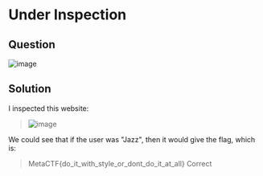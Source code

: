 # Under Inspection

## Question
![image](https://user-images.githubusercontent.com/65474495/146674393-72c54f7d-5afa-42aa-9015-0f672c9b2cf1.png)

## Solution
I inspected this website:
> ![image](https://user-images.githubusercontent.com/65474495/146674415-7721569b-49f7-4c60-b48e-5986a28c9bef.png)

We could see that if the user was "Jazz", then it would give the flag, which is:
> MetaCTF{do_it_with_style_or_dont_do_it_at_all}	Correct
